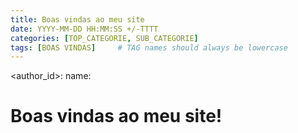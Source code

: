 ```yaml
---
title: Boas vindas ao meu site
date: YYYY-MM-DD HH:MM:SS +/-TTTT
categories: [TOP_CATEGORIE, SUB_CATEGORIE]
tags: [BOAS VINDAS]     # TAG names should always be lowercase
---
```

<author_id>:
  name: <full name>


# Boas vindas ao meu site!
